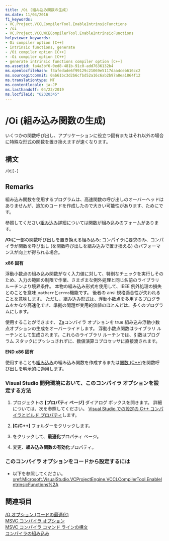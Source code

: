 ```yaml
---
title: /Oi (組み込み関数の生成)
ms.date: 11/04/2016
f1_keywords:
- VC.Project.VCCLCompilerTool.EnableIntrinsicFunctions
- /oi
- VC.Project.VCCLWCECompilerTool.EnableIntrinsicFunctions
helpviewer_keywords:
- Oi compiler option [C++]
- intrinsic functions, generate
- /Oi compiler option [C++]
- -Oi compiler option [C++]
- generate intrinsic functions compiler option [C++]
ms.assetid: fa4a3bf6-0ed8-481b-91c0-add7636132b4
ms.openlocfilehash: f3afedade6f99129c21069e5117daa4ceb616cc2
ms.sourcegitcommit: 0ab61bc3d2b6cfbd52a16c6ab2b97a8ea1864f12
ms.translationtype: MT
ms.contentlocale: ja-JP
ms.lasthandoff: 04/23/2019
ms.locfileid: "62320345"
---
```

# <a name="oi-generate-intrinsic-functions"></a>/Oi (組み込み関数の生成)

いくつかの関数呼び出し、アプリケーションに役立つ固有またはそれ以外の場合に特殊な形式の関数を置き換えますが速くなります。

## <a name="syntax"></a>構文

```
/Oi[-]
```

## <a name="remarks"></a>Remarks

組み込み関数を使用するプログラムは、高速関数の呼び出しのオーバーヘッドはありませんが、追加のコードを作成したので大きい可能性があります、ためにです。

参照してください[組み込み](../../preprocessor/intrinsic.md)詳細については関数が組み込みのフォームがあります。

**/Oi**に一部の関数呼び出しを置き換える組み込み; コンパイラに要求のみ、コンパイラが関数を呼び出し (を関数呼び出しを組み込みで置き換える) のパフォーマンスが向上が得られる場合。

**x86 固有**

浮動小数点の組み込み関数がなく入力値に対して、特別なチェックを実行しそのため、入力の範囲の制限で作業、さまざまな例外処理と同じ名前のライブラリ ルーチンより境界条件。 本物の組み込み形式を使用して、IEEE 例外処理の損失とのことを意味`_matherr`と`errno`機能です。 後者の ansi 規格適合性が失われることを意味します。 ただし、組み込み形式は、浮動小数点を多用するプログラムをかなり高速化でき、準拠の問題が実用的価値のほとんどは、多くのプログラムにします。

使用することができます、 [Za](za-ze-disable-language-extensions.md)コンパイラ オプションを true 組み込み浮動小数点オプションの生成をオーバーライドします。 浮動小数点関数はライブラリ ルーチンとして生成されます。これらのライブラリ ルーチンでは、引数はプログラム スタックにプッシュされずに、数値演算コプロセッサに直接渡されます。

**END x86 固有**

使用することも[組み込み](../../preprocessor/intrinsic.md)の組み込み関数を作成するまたは[関数 (C++)](../../preprocessor/function-c-cpp.md)を関数呼び出しを明示的に適用します。

### <a name="to-set-this-compiler-option-in-the-visual-studio-development-environment"></a>Visual Studio 開発環境において、このコンパイラ オプションを設定する方法

1. プロジェクトの **[プロパティ ページ]** ダイアログ ボックスを開きます。 詳細については、次を参照してください。 [Visual Studio での設定の C++ コンパイラとビルド プロパティ](../working-with-project-properties.md)します。

1. **[C/C++]** フォルダーをクリックします。

1. をクリックして、**最適化**プロパティ ページ。

1. 変更、**組み込み関数の有効化**プロパティ。

### <a name="to-set-this-compiler-option-programmatically"></a>このコンパイラ オプションをコードから設定するには

- 以下を参照してください。<xref:Microsoft.VisualStudio.VCProjectEngine.VCCLCompilerTool.EnableIntrinsicFunctions%2A>

## <a name="see-also"></a>関連項目

[/O オプション (コードの最適化)](o-options-optimize-code.md)<br/>
[MSVC コンパイラ オプション](compiler-options.md)<br/>
[MSVC コンパイラ コマンド ラインの構文](compiler-command-line-syntax.md)<br/>
[コンパイラの組み込み](../../intrinsics/compiler-intrinsics.md)
